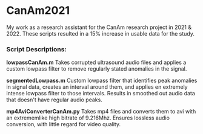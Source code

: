 # CanAm2021
My work as a research assistant for the CanAm research project in 2021 & 2022. These scripts resulted in a 15% increase in usable data for the study.

### Script Descriptions:

**lowpassCanAm.m** Takes corrupted ultrasound audio files and applies a custom lowpass filter to remove regularly stated anomalies in the signal.

**segmentedLowpass.m** Custom lowpass filter that identifies peak anomalies in signal data, creates an interval around them, and applies en extremely intense lowpass filter to those intervals. Results in smoothed out audio data that doesn't have regular audio peaks.

**mp4AviConverterCanAm.py** Takes mp4 files and converts them to avi with an extrememlike high bitrate of 9.216Mhz. Ensures lossless audio conversion, with little regard for video quality.
